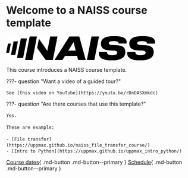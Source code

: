 # Welcome to a NAISS course template

![The NAISS logo](logo/naiss_logo_inverted.png)

This course introduces a NAISS course template.

???- question "Want a video of a guided tour?"

    See [this video on YouTube](https://youtu.be/rDnDASXmkdc)

???- question "Are there courses that use this template?"

    Yes.

    These are example:

    - [File transfer](https://uppmax.github.io/naiss_file_transfer_course/)
    - [Intro to Python](https://uppmax.github.io/uppmax_intro_python/)

[Course dates](course_dates.md){ .md-button .md-button--primary }
[Schedule](schedule.md){ .md-button .md-button--primary }

